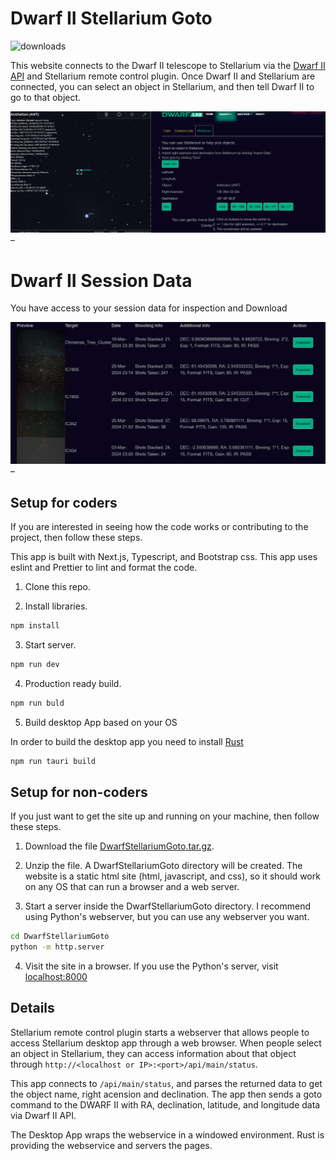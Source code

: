 # Dwarf II Stellarium Goto

![downloads](https://img.shields.io/github/downloads/stevejcl/dwarfii-stellarium-goto/total.svg)

This website connects to the Dwarf II telescope to Stellarium via the [Dwarf II API](https://hj433clxpv.feishu.cn/docx/MiRidJmKOobM2SxZRVGcPCVknQg) and Stellarium remote control plugin. Once Dwarf II and Stellarium are connected, you can select an object in Stellarium, and then tell Dwarf II to go to that object.

![screenshot of Stellarium and app](images/ScreenShot.png) –

# Dwarf II Session Data

You have access to your session data for inspection and Download

![screenshot of session data](images/session-data.png) –


## Setup for coders

If you are interested in seeing how the code works or contributing to the project, then follow these steps.

This app is built with Next.js, Typescript, and Bootstrap css. This app uses eslint and Prettier to lint and format the code.

1. Clone this repo.

2. Install libraries.

```bash
npm install
```

3. Start server.

```bash
npm run dev
```

4. Production ready build.

```bash
npm run buld
```
5. Build desktop App based on your OS

In order to build the desktop app you need to install [Rust](https://www.rust-lang.org/learn/get-started)

```bash
npm run tauri build
```

## Setup for non-coders

If you just want to get the site up and running on your machine, then follow these steps.

1. Download the file [DwarfStellariumGoto.tar.gz](https://github.com//DwarfTelescopeUsers/dwarfii-stellarium-goto/releases/tag/v0.1.4-beta).

2. Unzip the file. A DwarfStellariumGoto directory will be created. The website is a static html site (html, javascript, and css), so it should work on any OS that can run a browser and a web server.

3. Start a server inside the DwarfStellariumGoto directory. I recommend using Python's webserver, but you can use any webserver you want.

```bash
cd DwarfStellariumGoto
python -m http.server
```

4. Visit the site in a browser. If you use the Python's server, visit [localhost:8000](http://localhost:8000/)

## Details

Stellarium remote control plugin starts a webserver that allows people to access Stellarium desktop app through a web browser. When people select an object in Stellarium, they can access information about that object through `http://<localhost or IP>:<port>/api/main/status`.

This app connects to `/api/main/status`, and parses the returned data to get the object name, right acension and declination. The app then sends a goto command to the DWARF II with RA, declination, latitude, and longitude data via Dwarf II API.

The Desktop App wraps the webservice in a windowed environment.
Rust is providing the webservice and servers the pages.
